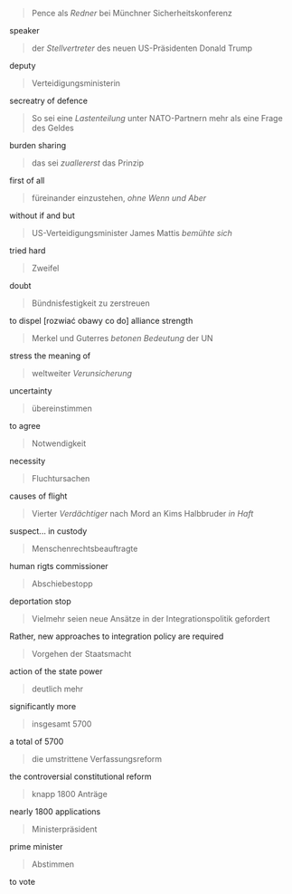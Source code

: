 > Pence als *Redner* bei Münchner Sicherheitskonferenz

speaker

> der *Stellvertreter* des neuen US-Präsidenten Donald Trump 

deputy

> Verteidigungsministerin

secreatry of defence

> So sei eine *Lastenteilung* unter NATO-Partnern mehr als eine Frage des Geldes

burden sharing

> das sei *zuallererst* das Prinzip

first of all

> füreinander einzustehen, *ohne Wenn und Aber*

without if and but

> US-Verteidigungsminister James Mattis *bemühte sich*

tried hard

> Zweifel

doubt

> Bündnisfestigkeit zu zerstreuen

to dispel [rozwiać obawy co do] alliance strength

> Merkel und Guterres *betonen Bedeutung* der UN

stress the meaning of

> weltweiter *Verunsicherung*

uncertainty

> übereinstimmen

to agree

> Notwendigkeit

necessity

> Fluchtursachen

causes of flight

> Vierter *Verdächtiger* nach Mord an Kims Halbbruder *in Haft*

suspect... in custody

> Menschenrechtsbeauftragte

human rigts commissioner

> Abschiebestopp

deportation stop

> Vielmehr seien neue Ansätze in der Integrationspolitik gefordert

Rather, new approaches to integration policy are required

> Vorgehen der Staatsmacht 

action of the state power

> deutlich mehr 

significantly more

> insgesamt 5700

a total of 5700

> die umstrittene Verfassungsreform

the controversial constitutional reform

> knapp 1800 Anträge

nearly 1800 applications

> Ministerpräsident

prime minister

> Abstimmen

to vote